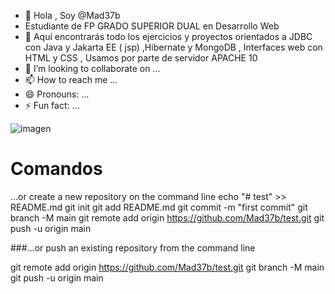 - 👋 Hola , Soy  @Mad37b
- Estudiante de FP GRADO SUPERIOR DUAL en Desarrollo Web 
- 🌱 Aquí encontrarás todo los ejercicios y proyectos orientados a JDBC con Java y Jakarta EE ( jsp) ,Hibernate y MongoDB , Interfaces web con HTML y CSS , Usamos por parte de servidor APACHE 10 
- 💞️ I’m looking to collaborate on ...
- 📫 How to reach me ...
- 😄 Pronouns: ...
- ⚡ Fun fact: ...

<img src = " https://raw.githubusercontent.com/mad37b/mad37b/rama/ruta/al/asset" alt="imagen" >

# Comandos 

…or create a new repository on the command line
echo "# test" >> README.md
git init
git add README.md
git commit -m "first commit"
git branch -M main
git remote add origin https://github.com/Mad37b/test.git
git push -u origin main

###…or push an existing repository from the command line

git remote add origin https://github.com/Mad37b/test.git
git branch -M main
git push -u origin main


<!---
Mad37b/Mad37b is a ✨ special ✨ repository because its `README.md` (this file) appears on your GitHub profile.
You can click the Preview link to take a look at your changes.
--->
